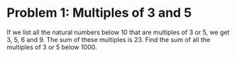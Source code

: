 # Problem 1: Multiples of 3 and 5

If we list all the natural numbers below 10 that are multiples of 3 or 5, we
get 3, 5, 6 and 9. The sum of these multiples is 23. Find the sum of all the
multiples of 3 or 5 below 1000.
